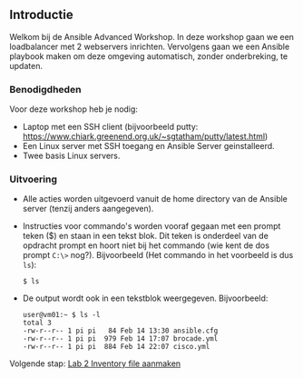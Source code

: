 ## Introductie

Welkom bij de Ansible Advanced Workshop. In deze workshop gaan we een loadbalancer met 2 webservers inrichten. Vervolgens gaan we een Ansible playbook maken om deze omgeving automatisch, zonder onderbreking, te updaten.

### Benodigdheden

Voor deze workshop heb je nodig:

* Laptop met een SSH client (bijvoorbeeld putty: https://www.chiark.greenend.org.uk/~sgtatham/putty/latest.html)
* Een Linux server met SSH toegang en Ansible Server geinstalleerd. 
* Twee basis Linux servers.

### Uitvoering

* Alle acties worden uitgevoerd vanuit de home directory van de Ansible server (tenzij anders aangegeven).
* Instructies voor commando's worden vooraf gegaan met een prompt teken ($) en staan in een tekst blok. Dit teken is onderdeel van de opdracht prompt en hoort niet bij het commando (wie kent de dos prompt ``C:\>`` nog?). Bijvoorbeeld (Het commando in het voorbeeld is dus ``ls``):


  ``$ ls``
  
- De output wordt ook in een tekstblok weergegeven. Bijvoorbeeld:
  ```
  user@vm01:~ $ ls -l
  total 3
  -rw-r--r-- 1 pi pi   84 Feb 14 13:30 ansible.cfg
  -rw-r--r-- 1 pi pi  979 Feb 14 17:07 brocade.yml
  -rw-r--r-- 1 pi pi  884 Feb 14 22:07 cisco.yml
  ```

Volgende stap: [Lab 2 Inventory file aanmaken](02_NL_inventory.md)

